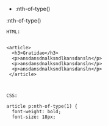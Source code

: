 * :nth-of-type()


:nth-of-type()



```
HTML:


<article>
  <h3>Gratidao</h3>
  <p>ansdansdnalksndlkansdansln</p>
  <p>ansdansdnalksndlkansdansln</p>
  <p>ansdansdnalksndlkansdansln</p>
 </article>



CSS:

article p:nth-of-type(1) {
  font-weight: bold;
  font-size: 18px;
```
